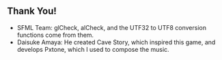 ## Thank You!
- SFML Team:
  glCheck, alCheck, and the UTF32 to UTF8 conversion functions come from them.
- Daisuke Amaya:
  He created Cave Story, which inspired this game, and develops Pxtone, which I used to compose the music.

